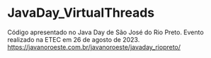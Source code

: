 # JavaDay_VirtualThreads
Código apresentado no Java Day de São José do Rio Preto. Evento realizado na ETEC em 26 de agosto de 2023. https://javanoroeste.com.br/javanoroeste/javaday_riopreto/
